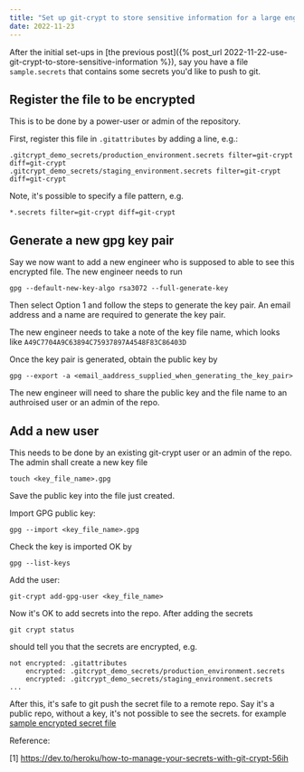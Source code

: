 ```yaml
---
title: "Set up git-crypt to store sensitive information for a large engineering team"
date: 2022-11-23
---
```


After the initial set-ups in [the previous post]({% post_url 2022-11-22-use-git-crypt-to-store-sensitive-information %}),
say you have a file `sample.secrets` that contains some secrets you'd like to push to git.

## Register the file to be encrypted
This is to be done by a power-user or admin of the repository.

First, register this file in `.gitattributes` by adding a line, e.g.:
```
.gitcrypt_demo_secrets/production_environment.secrets filter=git-crypt diff=git-crypt
.gitcrypt_demo_secrets/staging_environment.secrets filter=git-crypt diff=git-crypt

```
Note, it's possible to specify a file pattern, e.g.
```
*.secrets filter=git-crypt diff=git-crypt
```
## Generate a new gpg key pair 
Say we now want to add a new engineer who is supposed to able to see
this encrypted file. The new engineer needs to run 
```shell
gpg --default-new-key-algo rsa3072 --full-generate-key
```
Then select Option 1 and follow the steps to generate the key pair. 
An email address and a name are required to generate the key pair.

The new engineer needs to take a note of the key file name, which looks like
`A49C7704A9C63894C75937897A4548F83C86403D`

Once the key pair is generated, obtain the public key by 
```
gpg --export -a <email_aaddress_supplied_when_generating_the_key_pair>
```
The new engineer will need to share the public key and the file name to an authroised 
user or an admin of the repo.

## Add a new user

This needs to be done by an existing git-crypt user or an admin of the repo.
The admin shall create a new key file 
```shell
touch <key_file_name>.gpg
```
Save the public key into the file just created.

Import GPG public key:
```shell
gpg --import <key_file_name>.gpg
```
Check the key is imported OK by
```shell
gpg --list-keys  
```

Add the user:
```shell
git-crypt add-gpg-user <key_file_name>
```

Now it's OK to add secrets into the repo. After adding the secrets
```shell
git crypt status
```
should tell you that the secrets are encrypted, e.g.
```shell
not encrypted: .gitattributes
    encrypted: .gitcrypt_demo_secrets/production_environment.secrets
    encrypted: .gitcrypt_demo_secrets/staging_environment.secrets
...
```
After this, it's safe to git push the secret file to a remote repo. 
Say it's a public repo, without a key, it's not possible to see the secrets. for example
[sample encrypted secret file](https://github.com/hotternative/hotternative.github.io/blob/main/.gitcrypt_demo_secrets/staging_environment.secrets)

Reference: 

[1] https://dev.to/heroku/how-to-manage-your-secrets-with-git-crypt-56ih